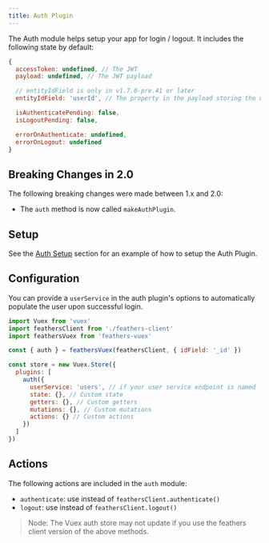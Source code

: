 ```yaml
---
title: Auth Plugin
---
```


The Auth module helps setup your app for login / logout.  It includes the following state by default:

```js
{
  accessToken: undefined, // The JWT
  payload: undefined, // The JWT payload

  // entityIdField is only in v1.7.0-pre.41 or later
  entityIdField: 'userId', // The property in the payload storing the user id

  isAuthenticatePending: false,
  isLogoutPending: false,

  errorOnAuthenticate: undefined,
  errorOnLogout: undefined
}
```

## Breaking Changes in 2.0

The following breaking changes were made between 1.x and 2.0:

- The `auth` method is now called `makeAuthPlugin`.

## Setup

See the [Auth Setup](/api-overview.html#auth-plugin) section for an example of how to setup the Auth Plugin.

## Configuration


You can provide a `userService` in the auth plugin's options to automatically populate the user upon successful login.

```js
import Vuex from 'vuex'
import feathersClient from './feathers-client'
import feathersVuex from 'feathers-vuex'

const { auth } = feathersVuex(feathersClient, { idField: '_id' })

const store = new Vuex.Store({
  plugins: [
    auth({
      userService: 'users', // if your user service endpoint is named 'users'
      state: {}, // Custom state
      getters: {}, // Custom getters
      mutations: {}, // Custom mutations
      actions: {} // Custom actions
    })
  ]
})
```

## Actions

The following actions are included in the `auth` module:

- `authenticate`: use instead of `feathersClient.authenticate()`
- `logout`: use instead of `feathersClient.logout()`

> Node: The Vuex auth store may not update if you use the feathers client version of the above methods.

